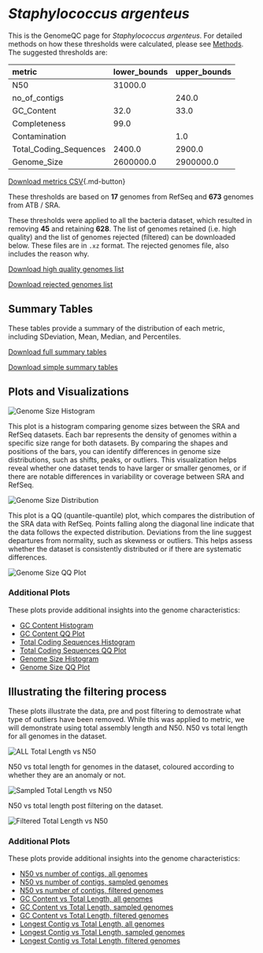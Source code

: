# *Staphylococcus argenteus*

This is the GenomeQC page for *Staphylococcus argenteus*. For detailed methods on how these thresholds were calculated, please see [Methods](../../methods.md).
The suggested thresholds are: 

| metric                 | lower_bounds   | upper_bounds   |
|:-----------------------|:---------------|:---------------|
| N50                    | 31000.0        |                |
| no_of_contigs          |                | 240.0          |
| GC_Content             | 32.0           | 33.0           |
| Completeness           | 99.0           |                |
| Contamination          |                | 1.0            |
| Total_Coding_Sequences | 2400.0         | 2900.0         |
| Genome_Size            | 2600000.0      | 2900000.0      |

[Download metrics CSV](Staphylococcus_argenteus_metrics.csv){.md-button}


These thresholds are based on **17** genomes from RefSeq and **673** genomes from ATB / SRA.

These thresholds were applied to all the bacteria dataset, which resulted in removing **45** and retaining **628**.
The list of genomes retained (i.e. high quality) and the list of genomes rejected (filtered) can be downloaded below. These files are in `.xz` format. The rejected genomes file, also includes the reason why.

[Download high quality genomes list](Staphylococcus_argenteus_high_quality_genomes.csv.xz)


[Download rejected genomes list](Staphylococcus_argenteus_filtered_out_genomes.csv.xz)



## Summary Tables
These tables provide a summary of the distribution of each metric, including SDeviation, Mean, Median, and Percentiles.

[Download full summary tables](summary.csv)

[Download simple summary tables](selected_summary.csv)

## Plots and Visualizations

![Genome Size Histogram](Genome_Size_refseq_histogram_kde.png)

This plot is a histogram comparing genome sizes between the SRA and RefSeq datasets. Each bar represents the density of genomes within a specific size range for both datasets. By comparing the shapes and positions of the bars, you can identify differences in genome size distributions, such as shifts, peaks, or outliers. This visualization helps reveal whether one dataset tends to have larger or smaller genomes, or if there are notable differences in variability or coverage between SRA and RefSeq.

![Genome Size Distribution](Genome_Size_refseq_histogram_kde.png)

This plot is a QQ (quantile-quantile) plot, which compares the distribution of the SRA data with RefSeq. Points falling along the diagonal line indicate that the data follows the expected distribution. Deviations from the line suggest departures from normality, such as skewness or outliers. This helps assess whether the dataset is consistently distributed or if there are systematic differences.

![Genome Size QQ Plot](Genome_Size_refseq_qqplot.png)

### Additional Plots

These plots provide additional insights into the genome characteristics:

- [GC Content Histogram](GC_Content_refseq_histogram_kde.png)
- [GC Content QQ Plot](GC_Content_refseq_qqplot.png)
- [Total Coding Sequences Histogram](Total_Coding_Sequences_refseq_histogram_kde.png)
- [Total Coding Sequences QQ Plot](Total_Coding_Sequences_refseq_qqplot.png)
- [Genome Size Histogram](Genome_Size_refseq_histogram_kde.png)
- [Genome Size QQ Plot](Genome_Size_refseq_qqplot.png)
## Illustrating the filtering process
These plots illustrate the data, pre and post filtering to demostrate what type of outliers have been removed. While this was applied to metric, we will demonstrate using total assembly length and N50.
N50 vs total length for all genomes in the dataset.

![ALL Total Length vs N50](Staphylococcus_argenteus_all_total_length_N50.png)

N50 vs total length for genomes in the dataset, coloured according to whether they are an anomaly or not.

![Sampled Total Length vs N50](Staphylococcus_argenteus_sample_total_length_N50.png)

N50 vs total length post filtering on the dataset.

![Filtered Total Length vs N50](Staphylococcus_argenteus_filt_total_length_N50.png)

### Additional Plots

These plots provide additional insights into the genome characteristics:

- [N50 vs number of contigs, all genomes](Staphylococcus_argenteus_all_N50_number.png)
- [N50 vs number of contigs, sampled genomes](Staphylococcus_argenteus_sample_N50_number.png)
- [N50 vs number of contigs, filtered genomes](Staphylococcus_argenteus_filt_N50_number.png)
- [GC Content vs Total Length, all genomes](Staphylococcus_argenteus_all_total_length_GC_Content.png)
- [GC Content vs Total Length, sampled genomes](Staphylococcus_argenteus_sample_total_length_GC_Content.png)
- [GC Content vs Total Length, filtered genomes](Staphylococcus_argenteus_filt_total_length_GC_Content.png)
- [Longest Contig vs Total Length, all genomes](Staphylococcus_argenteus_all_total_length_longest.png)
- [Longest Contig vs Total Length, sampled genomes](Staphylococcus_argenteus_sample_total_length_longest.png)
- [Longest Contig vs Total Length, filtered genomes](Staphylococcus_argenteus_filt_total_length_longest.png)
